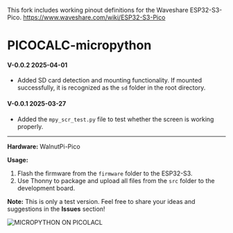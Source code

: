 This fork includes working pinout definitions for the Waveshare ESP32-S3-Pico.
https://www.waveshare.com/wiki/ESP32-S3-Pico

# PICOCALC-micropython

#### V-0.0.2 2025-04-01

- Added SD card detection and mounting functionality. If mounted successfully, it is recognized as the `sd` folder in the root directory.

#### V-0.0.1 2025-03-27

- Added the `mpy_scr_test.py` file to test whether the screen is working properly.

------



**Hardware:** WalnutPi-Pico

**Usage:**

1. Flash the firmware from the `firmware` folder to the ESP32-S3.
2. Use Thonny to package and upload all files from the `src` folder to the development board.

**Note:** This is only a test version. Feel free to share your ideas and suggestions in the **Issues** section!

![MICROPYTHON ON PICOLACL](pic.jpg)
